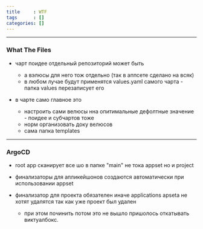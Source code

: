 ```yaml
---
title     : WTF
tags      : []
categories: []
---
```

---
### What The Files

- чарт поидее отдельный репозиторий может быть
  - а вэлюсы для него тож отдельно (так в аппсете сделано на всяк)
  - в любом лучае будут применятся values.yaml самого чарта - папка values перезаписует его


- в чарте само главное это 
  - настроить сами велюсы нна опитимальные дефолтные значение - поидее и субчартов тоже
  - норм организовать доку велюсов
  - сама папка templates

___
### ArgoCD

- root app сканирует все шо в папке "main" не тока appset но и project

- финализаторы для апликейшонов создаются автоматически при использовании appset

- финализатор для проекта обязателен иначе applications apseta не хотят удалятся так как уже проект был удален
  - при этом починить потом это не вышло пришолось откатывать виктуалбокс.
